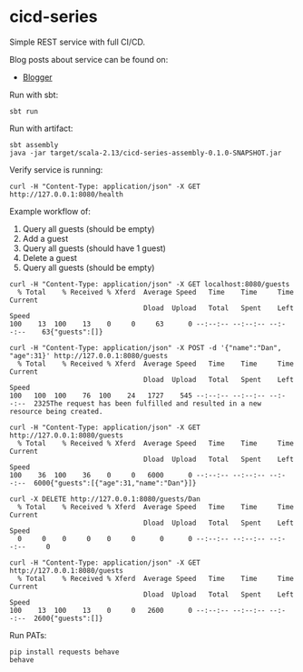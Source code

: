 # cicd-series
Simple REST service with full CI/CD.

Blog posts about service can be found on:
- [Blogger](https://danwiechert.blogspot.com/)

Run with sbt:
```
sbt run
```

Run with artifact:
```
sbt assembly
java -jar target/scala-2.13/cicd-series-assembly-0.1.0-SNAPSHOT.jar
```

Verify service is running:
```
curl -H "Content-Type: application/json" -X GET http://127.0.0.1:8080/health
```

Example workflow of:
1. Query all guests (should be empty)
2. Add a guest
3. Query all guests (should have 1 guest)
4. Delete a guest
5. Query all guests (should be empty)

```
curl -H "Content-Type: application/json" -X GET localhost:8080/guests
  % Total    % Received % Xferd  Average Speed   Time    Time     Time  Current
                                 Dload  Upload   Total   Spent    Left  Speed
100    13  100    13    0     0     63      0 --:--:-- --:--:-- --:--:--    63{"guests":[]}

curl -H "Content-Type: application/json" -X POST -d '{"name":"Dan", "age":31}' http://127.0.0.1:8080/guests
  % Total    % Received % Xferd  Average Speed   Time    Time     Time  Current
                                 Dload  Upload   Total   Spent    Left  Speed
100   100  100    76  100    24   1727    545 --:--:-- --:--:-- --:--:--  2325The request has been fulfilled and resulted in a new resource being created.

curl -H "Content-Type: application/json" -X GET http://127.0.0.1:8080/guests
  % Total    % Received % Xferd  Average Speed   Time    Time     Time  Current
                                 Dload  Upload   Total   Spent    Left  Speed
100    36  100    36    0     0   6000      0 --:--:-- --:--:-- --:--:--  6000{"guests":[{"age":31,"name":"Dan"}]}

curl -X DELETE http://127.0.0.1:8080/guests/Dan
  % Total    % Received % Xferd  Average Speed   Time    Time     Time  Current
                                 Dload  Upload   Total   Spent    Left  Speed
  0     0    0     0    0     0      0      0 --:--:-- --:--:-- --:--:--     0

curl -H "Content-Type: application/json" -X GET http://127.0.0.1:8080/guests
  % Total    % Received % Xferd  Average Speed   Time    Time     Time  Current
                                 Dload  Upload   Total   Spent    Left  Speed
100    13  100    13    0     0   2600      0 --:--:-- --:--:-- --:--:--  2600{"guests":[]}
```

Run PATs:
```
pip install requests behave
behave
```
